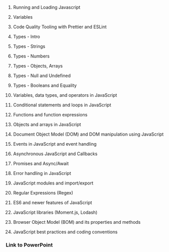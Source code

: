 1. Running and Loading Javascript
2. Variables
3. Code Quality Tooling with Prettier and ESLint
4. Types - Intro
5. Types - Strings
6. Types - Numbers
7. Types - Objects, Arrays
8. Types - Null and Undefined
9. Types - Booleans and Equality

10. Variables, data types, and operators in JavaScript
11. Conditional statements and loops in JavaScript
12. Functions and function expressions
13. Objects and arrays in JavaScript
14. Document Object Model (DOM) and DOM manipulation using JavaScript
15. Events in JavaScript and event handling
16. Asynchronous JavaScript and Callbacks
17. Promises and Async/Await
18. Error handling in JavaScript
19. JavaScript modules and import/export
20. Regular Expressions (Regex)
21. ES6 and newer features of JavaScript
22. JavaScript libraries (Moment.js, Lodash)
23. Browser Object Model (BOM) and its properties and methods
24. JavaScript best practices and coding conventions

### Link to PowerPoint ###
